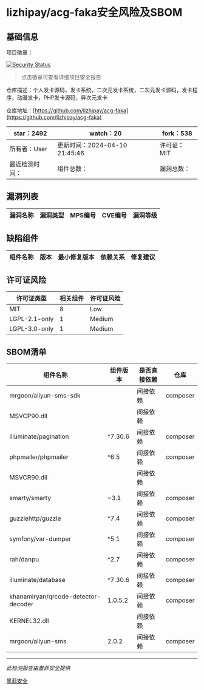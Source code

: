 # lizhipay/acg-faka安全风险及SBOM

## 基础信息

项目徽章：

[![Security Status](https://www.murphysec.com/platform3/v31/badge/1780310251760390144.svg)](https://www.murphysec.com/console/report/1693328498029907968/1780310251760390144)

> 点击徽章可查看详细项目安全报告

仓库描述：个人发卡源码，发卡系统，二次元发卡系统，二次元发卡源码，发卡程序，动漫发卡，PHP发卡源码，异次元发卡

仓库地址：[https://github.com/lizhipay/acg-faka](https://github.com/lizhipay/acg-faka)

| star：2492 | watch：20 | fork：538 |
| ----------- | -------------- | ------------ |
| 所有者：User | 更新时间：2024-04-10 21:45:46 | 许可证：MIT |
| 最近检测时间： | 组件总数： | 漏洞总数： |




## 漏洞列表

| 漏洞名称 | 漏洞类型 | MPS编号 | CVE编号 | 漏洞等级 |
| ------- | ------ | ------- | ------ | ----- |





## 缺陷组件

| 组件名称 | 版本 | 最小修复版本 | 依赖关系 | 修复建议 |
| -------- | ---- | ------------ | -------- | -------- |





## 许可证风险

| 许可证类型 | 相关组件 | 许可证风险 |
| ---------- | -------- | ---------- |
|MIT|8|Low|
|LGPL-2.1-only|1|Medium|
|LGPL-3.0-only|1|Medium|




## SBOM清单

| 组件名称 | 组件版本 | 是否直接依赖 | 仓库 |
| -------- | -------- | ------------ | ---- |
|mrgoon/aliyun-sms-sdk||间接依赖|composer|
|MSVCP90.dll||间接依赖||
|illuminate/pagination|^7.30.6|间接依赖|composer|
|phpmailer/phpmailer|^6.5|间接依赖|composer|
|MSVCR90.dll||间接依赖||
|smarty/smarty|~3.1|间接依赖|composer|
|guzzlehttp/guzzle|^7.4|间接依赖|composer|
|symfony/var-dumper|^5.1|间接依赖|composer|
|rah/danpu|^2.7|间接依赖|composer|
|illuminate/database|^7.30.6|间接依赖|composer|
|khanamiryan/qrcode-detector-decoder|1.0.5.2|间接依赖|composer|
|KERNEL32.dll||间接依赖||
|mrgoon/aliyun-sms|2.0.2|间接依赖|composer|


------

*此检测报告由墨菲安全提供*

[墨菲安全](www.murphysec.com)